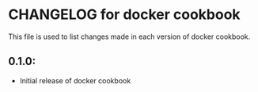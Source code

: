 # CHANGELOG for docker cookbook

This file is used to list changes made in each version of docker cookbook.

## 0.1.0:

* Initial release of docker cookbook
